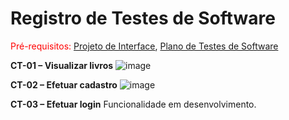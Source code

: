 # Registro de Testes de Software

<span style="color:red">Pré-requisitos: <a href="3-Projeto de Interface.md"> Projeto de Interface</a></span>, <a href="8-Plano de Testes de Software.md"> Plano de Testes de Software</a>

**CT-01 – Visualizar livros**
![image](https://user-images.githubusercontent.com/103083123/198420063-27ae7f3a-115f-498f-988a-f09bad23cc82.png)

**CT-02 – Efetuar cadastro**
![image](https://user-images.githubusercontent.com/103083123/198889219-ff26673a-d090-4c61-8b47-68e9e96ae16c.png)

**CT-03 – Efetuar login**
Funcionalidade em desenvolvimento.
